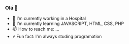 ### Olá 👋

- 🔭 I’m currently working in a Hospital
- 🌱 I’m currently learning JAVASCRIPT, HTML, CSS, PHP
- 📫 How to reach me: ...
- ⚡ Fun fact: I'm always studing programation

